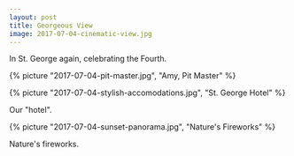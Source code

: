 ```yaml
---
layout: post
title: Georgeous View
image: 2017-07-04-cinematic-view.jpg
---
```


In St. George again, celebrating the Fourth.

<!--more-->

{% picture "2017-07-04-pit-master.jpg", "Amy, Pit Master" %}

{% picture "2017-07-04-stylish-accomodations.jpg", "St. George Hotel" %}

Our "hotel".

{% picture "2017-07-04-sunset-panorama.jpg", "Nature's Fireworks" %}

Nature's fireworks.
